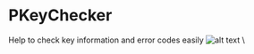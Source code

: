 # PKeyChecker
Help to check key information and error codes easily
![alt text](https://raw.githubusercontent.com/dphuc23/PKeyChecker/img/frmMain.png)
\

